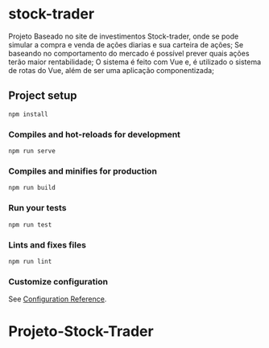 # stock-trader
Projeto Baseado no site de investimentos Stock-trader, onde se pode simular a compra e venda de ações diarias e sua carteira de ações; Se baseando no comportamento do mercado é possível prever quais ações terão maior rentabilidade;
O sistema é feito com Vue e, é utilizado o sistema de rotas do Vue, além de ser uma aplicação componentizada;

## Project setup
```
npm install
```

### Compiles and hot-reloads for development
```
npm run serve
```

### Compiles and minifies for production
```
npm run build
```

### Run your tests
```
npm run test
```

### Lints and fixes files
```
npm run lint
```

### Customize configuration
See [Configuration Reference](https://cli.vuejs.org/config/).
# Projeto-Stock-Trader
